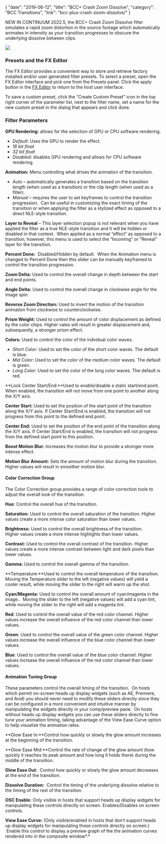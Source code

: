 {
"date": "2019-06-12",
"title": "BCC+ Crash Zoom Dissolve",
"category": "BCC Transitions",
"link": "bcc-plus-crash-zoom-dissolve/"
}

 
NEW IN CONTINUUM 2022.5, the BCC+ Crash Zoom Dissolve filter simulates a rapid zoom distortion in the source footage which automatically animates in intensity as your transition progresses to obscure the underlying dissolve between clips. 


![](https://borisfx-com-res.cloudinary.com/image/upload//documentation/continuum/uploads/2020/03/CZoom_Draft.jpg)
### Presets and the FX Editor


The FX Editor provides a convenient way to store and retrieve factory installed and/or user generated filter presets. To select a preset, open the FX Editor interface and pick one from the Presets panel. Click the apply button in the [FX Editor](/documentation/continuum/bcc-fx-editor) to return to the host user interface. 


To save a custom preset, click the “Create Custom Preset” icon in the top right corner of the parameter list, next to the filter name, set a name for the new custom preset in the dialog that appears and click done. 


### Filter Parameters


**GPU Rendering:** allows for the selection of GPU or CPU software rendering.


* *Default*: Uses the GPU to render the effect.
* *16 bit float*
* *32 bit float*
* *Disabled*: disables GPU rendering and allows for CPU software rendering.


**Animation:** Menu controlling what drives the animation of the transition.


* *Auto* – automatically generates a transition based on the transition length (when used as a transition) or the clip length (when used as a filter).
* *Manual* – requires the user to set keyframes to control the transition progression.  Can be useful in customizing the exact timing of the transition or when applying the filter as a stylized effect as opposed to a direct NLE-style transition.


**Layer to Reveal** – This layer selection popup is not relevant when you have applied the filter as a true NLE-style transition and it will be hidden or disabled in that context.  When applied as a normal “effect” as opposed to a transition, however, this menu is used to select the “Incoming” or “Reveal” layer for the transition. 


**Percent Done:**  Disabled/Hidden by default.  When the Animation menu is changed to Percent Done then this slider can be manually keyframed to control the transition progression. 


**Zoom Delta:** Used to control the overall change in depth between the start and end points.  


**Angle Delta:** Used to control the overall change in clockwise angle for the image spin.


**Reverse Zoom Direction:** Used to invert the motion of the transition animation from clockwise to counterclockwise.


**Prism Weight:**  Used to control the amount of color displacement as defined by the color chips. Higher vales will result in greater displacement and, subsequently, a stronger prism effect.


**Colors:**  Used to control the color of the indvidual color waves.


* *Short Color*: Used to set the color of the short color waves. The default is blue.
* *Mid Color*: Used to set the color of the medium color waves. The default is green.
* *Long Color*: Used to set the color of the long color waves. The default is red.


**Lock Center Start/End:**Used to enable/disable a static start/end point. When enabled, the transition will not move from one point to another along the X/Y axis.


**Center Start:** Used to set the position of the start point of the transition along the X/Y axis. If Center Start/End is enabled, the transition will not progress from this point to the defined end point.


**Center End:** Used to set the position of the end point of the transition along the X/Y axis. If Center Start/End is enabled, the transition will not progress from the defined start point to this position. 


**Boost Motion Blur:** Increases the motion blur to provide a stronger more intense effect.


**Motion Blur Amount:** Sets the amount of motion blur during the transition. Higher values will result in smoother motion blur. 


#### Color Correction Group


The Color Correction group provides a range of color correction tools to adjust the overall look of the transition. 


**Hue**: Control the overall hue of the transition.


**Saturation:** Used to control the overall saturation of the transition. Higher values create a more intense color saturation than lower values.


**Brightness:** Used to control the overall brightness of the transition.  
Higher values create a more intense highlights than lower values.


**Contrast:** Used to control the overall contrast of the transition. Higher values create a more intense contrast between light and dark pixels than lower values.


**Gamma:** Used to control the overall gamma of the transition.


**Temperature:**Used to control the overall temperature of the transition. Moving the Temperature slider to the left (negative values) will yield a cooler result, while moving the slider to the right will warm up the shot.


**Cyan/Magenta:** Used to control the overall amount of cyan/magenta in the image..  Moving the slider to the left (negative values) will add a cyan tint, while moving the slider to the right will add a magenta tint.


**Red**: Used to control the overall value of the red color channel. Higher values increase the overall influence of the red color channel than lower values.  



**Green**: Used to control the overall value of the green color channel. Higher values increase the overall influence of the blue color channel than lower values.


**Blue**: Used to control the overall value of the blue color channel. Higher values increase the overall influence of the red color channel than lower values.


#### **Animation Tuning Group**


These parameters control the overall timing of the transition.  On hosts which permit on-screen heads up display widgets (such as AE, Premiere, and Avid) you should never need to modify these sliders directly since they can be configured in a more convenient and intuitive manner by manipulating the widgets directly in your comp/preview pane.  On hosts without heads up display widgets you can use these sliders directly to fine tune your animation timing, taking advantage of the View Ease Curve option to help visualize the animation rates.


**Glow Ease In:**Control how quickly or slowly the glow amount increases at the beginning of the transition.


**Glow Ease Mid:**Control the rate of change of the glow amount (how quickly it reaches its peak amount and how long it holds there) during the middle of the transition.


**Glow Ease Out:**  Control how quickly or slowly the glow amount decreases at the end of the transition.


**Dissolve Duration:**  Control the timing of the underlying dissolve relative to the timing of the rest of the transition.


**OSC Enable:** Only visible in hosts that support heads up display widgets for manipulating these controls directly on screen. Enables/Disables on screen controls.


**View Ease Curve:** (Only visible/enabled in hosts that don’t support heads up display widgets for manipulating these controls directly on screen.)  Enable this control to display a preview graph of the the animation curves rendered into in the composite window*.*


